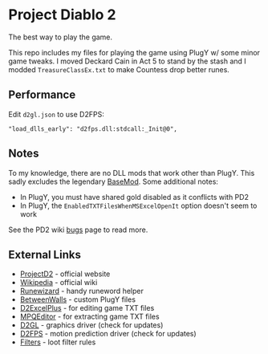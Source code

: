 # Project Diablo 2

The best way to play the game.

This repo includes my files for playing the game using PlugY w/ some minor game tweaks.  I moved Deckard Cain in Act 5 to stand by the stash and I modded ``TreasureClassEx.txt`` to make Countess drop better runes.

## Performance

Edit ``d2gl.json`` to use D2FPS:

```
"load_dlls_early": "d2fps.dll:stdcall:_Init@0",
```

## Notes

To my knowledge, there are no DLL mods that work other than PlugY.  This sadly excludes the legendary [BaseMod](https://d2mods.info/forum/viewtopic.php?t=65492).  Some additional notes:

- In PlugY, you must have shared gold disabled as it conflicts with PD2
- In PlugY, the ``EnabledTXTFilesWhenMSExcelOpenIt`` option doesn't seem to work

See the PD2 wiki [bugs](https://projectdiablo2.miraheze.org/wiki/Bugs) page to read more.

## External Links

- [ProjectD2](https://www.projectdiablo2.com/) - official website
- [Wikipedia](https://projectdiablo2.miraheze.org/wiki) - official wiki
- [Runewizard](https://kvothed2.github.io/pd2-runewizard/) - handy runeword helper
- [BetweenWalls](https://github.com/BetweenWalls/PD2-PlugY) - custom PlugY files
- [D2ExcelPlus](https://github.com/Cjreek/D2ExcelPlus) - for editing game TXT files
- [MPQEditor](http://www.zezula.net/en/mpq/download.html) - for extracting game TXT files
- [D2GL](https://github.com/bayaraa/d2gl/releases/) - graphics driver (check for updates)
- [D2FPS](https://github.com/Jarcho/d2-rs/releases) - motion prediction driver (check for updates)
- [Filters](https://projectdiablo2.miraheze.org/wiki/Item_Filtering) - loot filter rules